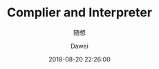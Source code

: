 ---
layout:     post
title:      "Complier and Interpreter "
subtitle:   "随想"
date:       2018-08-20 22:26:00
author:     "Dawei"
header-img: img/planet_earth_4k.jpg
tags:
    - 技术随想
---